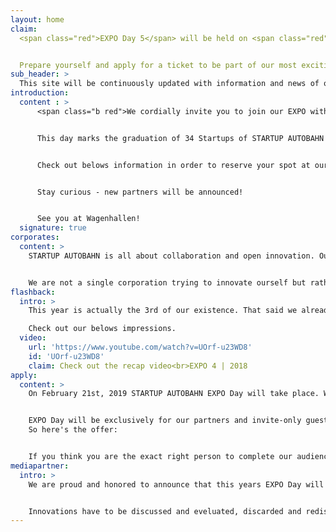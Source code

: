 ```yaml
---
layout: home
claim:
  <span class="red">EXPO Day 5</span> will be held on <span class="red">February 21st</span>, 2019 at Wagenhallen, Stuttgart — Germany.


  Prepare yourself and apply for a ticket to be part of our most exciting event yet.
sub_header: >
  This site will be continuously updated with information and news of our fifth EXPO Day. Make sure to bookmark this site and visit it regularely. – [STARTUP AUTOBAHN](/humans.txt) © 2018 – 2019
introduction:
  content : >
      <span class="b red">We cordially invite you to join our EXPO with about 1000 guest of our corporate partners and other corporations, high-level politicians, successful entrepreneurs, and keynote speakers. This day will be all about Open Innovation and Tech in the field of Mobility, Production and Enterprise.</span>


      This day marks the graduation of 34 Startups of STARTUP AUTOBAHN Program 5. We exclusively showcase the results of 100 days working on 50+ pilot projects with our corporate partners.


      Check out belows information in order to reserve your spot at our invite-only event.


      Stay curious - new partners will be announced!


      See you at Wagenhallen!
  signature: true
corporates:
  content: >
    STARTUP AUTOBAHN is all about collaboration and open innovation. Our success is based on the tremendous participation of all partners working in conjunction to reach a single goal — to create a future we'd all would like to be part of.


    We are not a single corporation trying to innovate ourself but rather a heterogenous family who took the chance and started to learn from each other and from projects all around the globe.
flashback:
  intro: >
    This year is actually the 3rd of our existence. That said we already hold amazing EXPO Days in recent years. Curious how that looked like and kind of — we changed the concept for this years EXPO Day quite a lot so stay tuned — see what to expect:

    Check out our belows impressions.
  video:
    url: 'https://www.youtube.com/watch?v=UOrf-u23WD8'
    id: 'UOrf-u23WD8'
    claim: Check out the recap video<br>EXPO 4 | 2018
apply:
  content: >
    On February 21st, 2019 STARTUP AUTOBAHN EXPO Day will take place. We are more than excited about our all new location and a brand new concept that will allow you to gain even more insights than our previous events did.


    EXPO Day will be exclusively for our partners and invite-only guest — but we are always curious to get in touch with the most creative preople, the most innovative minds and the leaders of tomorrow.
    So here's the offer:


    If you think you are the exact right person to complete our audience and if you are curious whats going on at STARTUP AUTOBAHN — click the button below and let us know about yourself. We'll reach out to you soon!
mediapartner:
  intro: >
    We are proud and honored to announce that this years EXPO Day will be supported by some of the most influencial publications in the startup ecosystem.


    Innovations have to be discussed and eveluated, discarded and rediscovered in order to flourish and gain acceptance and recognicion. Our mediapartners are the exact right ones to connect amazing thoughts with the right breading ground to thrive and shape the future.
---
```

